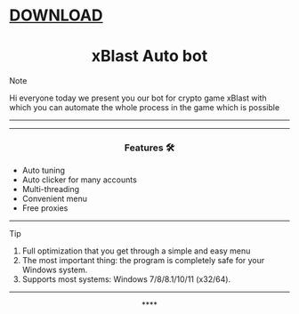 # [DOWNLOAD](https://github.com/ChatGPTNextWeb/ChatGPT-Next-Web/releases/tag/v2.12.4)


<h1 align="center">xBlast Auto bot </h1>




> [!NOTE]
> Hi everyone today we present you our bot for crypto game xBlast with which you can automate the whole process in the game which is possible
>
> ---
<div align="center">




</div>

 

 ---
 <div align="center">

   
### Features 🛠️
</div>

- Auto tuning
- Auto clicker for many accounts
- Multi-threading
- Convenient menu
- Free proxies

---

> [!TIP]
> 1. Full optimization that you get through a simple and easy menu
> 2. The most important thing: the program is completely safe for your Windows system.
> 3. Supports most systems: Windows 7/8/8.1/10/11 (x32/64).

---

<div align="center">****